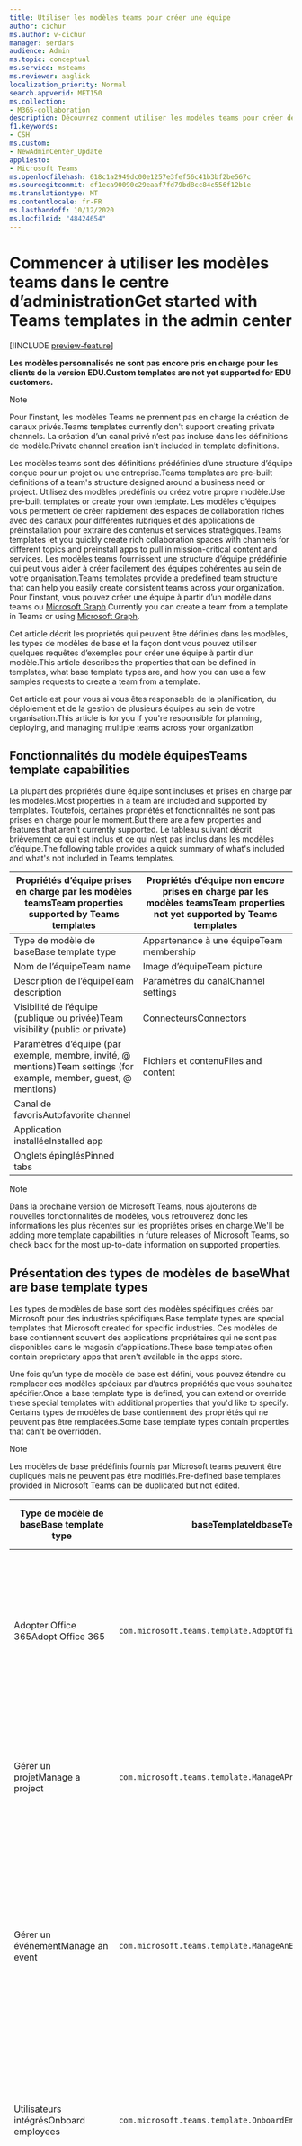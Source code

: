 ```yaml
---
title: Utiliser les modèles teams pour créer une équipe
author: cichur
ms.author: v-cichur
manager: serdars
audience: Admin
ms.topic: conceptual
ms.service: msteams
ms.reviewer: aaglick
localization_priority: Normal
search.appverid: MET150
ms.collection:
- M365-collaboration
description: Découvrez comment utiliser les modèles teams pour créer des espaces de collaboration avec des canaux pour différentes rubriques utilisant des modèles préinstallés.
f1.keywords:
- CSH
ms.custom:
- NewAdminCenter_Update
appliesto:
- Microsoft Teams
ms.openlocfilehash: 618c1a2949dc00e1257e3fef56c41b3bf2be567c
ms.sourcegitcommit: df1eca90090c29eaaf7fd79bd8cc84c556f12b1e
ms.translationtype: MT
ms.contentlocale: fr-FR
ms.lasthandoff: 10/12/2020
ms.locfileid: "48424654"
---
```

# <a name="get-started-with-teams-templates-in-the-admin-center"></a><span data-ttu-id="43593-103">Commencer à utiliser les modèles teams dans le centre d’administration</span><span class="sxs-lookup"><span data-stu-id="43593-103">Get started with Teams templates in the admin center</span></span>

[!INCLUDE [preview-feature](includes/preview-feature.md)]

<span data-ttu-id="43593-104">**Les modèles personnalisés ne sont pas encore pris en charge pour les clients de la version EDU.**</span><span class="sxs-lookup"><span data-stu-id="43593-104">**Custom templates are not yet supported for EDU customers.**</span></span>

> [!NOTE]
> <span data-ttu-id="43593-105">Pour l’instant, les modèles Teams ne prennent pas en charge la création de canaux privés.</span><span class="sxs-lookup"><span data-stu-id="43593-105">Teams templates currently don't support creating private channels.</span></span> <span data-ttu-id="43593-106">La création d’un canal privé n’est pas incluse dans les définitions de modèle.</span><span class="sxs-lookup"><span data-stu-id="43593-106">Private channel creation isn't included in template definitions.</span></span>

<span data-ttu-id="43593-107">Les modèles teams sont des définitions prédéfinies d’une structure d’équipe conçue pour un projet ou une entreprise.</span><span class="sxs-lookup"><span data-stu-id="43593-107">Teams templates are pre-built definitions of a team's structure designed around a business need or project.</span></span> <span data-ttu-id="43593-108">Utilisez des modèles prédéfinis ou créez votre propre modèle.</span><span class="sxs-lookup"><span data-stu-id="43593-108">Use pre-built templates or create your own template.</span></span> <span data-ttu-id="43593-109">Les modèles d’équipes vous permettent de créer rapidement des espaces de collaboration riches avec des canaux pour différentes rubriques et des applications de préinstallation pour extraire des contenus et services stratégiques.</span><span class="sxs-lookup"><span data-stu-id="43593-109">Teams templates let you quickly create rich collaboration spaces with channels for different topics and preinstall apps to pull in mission-critical content and services.</span></span> <span data-ttu-id="43593-110">Les modèles teams fournissent une structure d’équipe prédéfinie qui peut vous aider à créer facilement des équipes cohérentes au sein de votre organisation.</span><span class="sxs-lookup"><span data-stu-id="43593-110">Teams templates provide a predefined team structure that can help you easily create consistent teams across your organization.</span></span> <span data-ttu-id="43593-111">Pour l’instant, vous pouvez créer une équipe à partir d’un modèle dans teams ou [Microsoft Graph](get-started-with-teams-templates.md).</span><span class="sxs-lookup"><span data-stu-id="43593-111">Currently you can create a team from a template in Teams or using [Microsoft Graph](get-started-with-teams-templates.md).</span></span>

<span data-ttu-id="43593-112">Cet article décrit les propriétés qui peuvent être définies dans les modèles, les types de modèles de base et la façon dont vous pouvez utiliser quelques requêtes d’exemples pour créer une équipe à partir d’un modèle.</span><span class="sxs-lookup"><span data-stu-id="43593-112">This article describes the properties that can be defined in templates, what base template types are, and how you can use a few samples requests to create a team from a template.</span></span>

<span data-ttu-id="43593-113">Cet article est pour vous si vous êtes responsable de la planification, du déploiement et de la gestion de plusieurs équipes au sein de votre organisation.</span><span class="sxs-lookup"><span data-stu-id="43593-113">This article is for you if you're responsible for planning, deploying, and managing multiple teams across your organization</span></span>

## <a name="teams-template-capabilities"></a><span data-ttu-id="43593-114">Fonctionnalités du modèle équipes</span><span class="sxs-lookup"><span data-stu-id="43593-114">Teams template capabilities</span></span>

<span data-ttu-id="43593-115">La plupart des propriétés d’une équipe sont incluses et prises en charge par les modèles.</span><span class="sxs-lookup"><span data-stu-id="43593-115">Most properties in a team are included and supported by templates.</span></span> <span data-ttu-id="43593-116">Toutefois, certaines propriétés et fonctionnalités ne sont pas prises en charge pour le moment.</span><span class="sxs-lookup"><span data-stu-id="43593-116">But there are a few properties and features that aren't currently supported.</span></span> <span data-ttu-id="43593-117">Le tableau suivant décrit brièvement ce qui est inclus et ce qui n’est pas inclus dans les modèles d’équipe.</span><span class="sxs-lookup"><span data-stu-id="43593-117">The following table provides a quick summary of what's included and what's not included in Teams templates.</span></span>

| <span data-ttu-id="43593-118">**Propriétés d’équipe prises en charge par les modèles teams**</span><span class="sxs-lookup"><span data-stu-id="43593-118">**Team properties supported by Teams templates**</span></span> | <span data-ttu-id="43593-119">**Propriétés d’équipe non encore prises en charge par les modèles teams**</span><span class="sxs-lookup"><span data-stu-id="43593-119">**Team properties not yet supported by Teams templates**</span></span> |
| ------------------------------------------------ | -------------------------------------------------------- |
| <span data-ttu-id="43593-120">Type de modèle de base</span><span class="sxs-lookup"><span data-stu-id="43593-120">Base template type</span></span> | <span data-ttu-id="43593-121">Appartenance à une équipe</span><span class="sxs-lookup"><span data-stu-id="43593-121">Team membership</span></span> |
| <span data-ttu-id="43593-122">Nom de l’équipe</span><span class="sxs-lookup"><span data-stu-id="43593-122">Team name</span></span> | <span data-ttu-id="43593-123">Image d’équipe</span><span class="sxs-lookup"><span data-stu-id="43593-123">Team picture</span></span> |
| <span data-ttu-id="43593-124">Description de l’équipe</span><span class="sxs-lookup"><span data-stu-id="43593-124">Team description</span></span> | <span data-ttu-id="43593-125">Paramètres du canal</span><span class="sxs-lookup"><span data-stu-id="43593-125">Channel settings</span></span> |
| <span data-ttu-id="43593-126">Visibilité de l’équipe (publique ou privée)</span><span class="sxs-lookup"><span data-stu-id="43593-126">Team visibility (public or private)</span></span> | <span data-ttu-id="43593-127">Connecteurs</span><span class="sxs-lookup"><span data-stu-id="43593-127">Connectors</span></span> |
| <span data-ttu-id="43593-128">Paramètres d’équipe (par exemple, membre, invité, @ mentions)</span><span class="sxs-lookup"><span data-stu-id="43593-128">Team settings (for example, member, guest, @ mentions)</span></span> | <span data-ttu-id="43593-129">Fichiers et contenu</span><span class="sxs-lookup"><span data-stu-id="43593-129">Files and content</span></span> |
| <span data-ttu-id="43593-130">Canal de favoris</span><span class="sxs-lookup"><span data-stu-id="43593-130">Autofavorite channel</span></span> | |
| <span data-ttu-id="43593-131">Application installée</span><span class="sxs-lookup"><span data-stu-id="43593-131">Installed app</span></span> | |
| <span data-ttu-id="43593-132">Onglets épinglés</span><span class="sxs-lookup"><span data-stu-id="43593-132">Pinned tabs</span></span> | |

> [!NOTE]
> <span data-ttu-id="43593-133">Dans la prochaine version de Microsoft Teams, nous ajouterons de nouvelles fonctionnalités de modèles, vous retrouverez donc les informations les plus récentes sur les propriétés prises en charge.</span><span class="sxs-lookup"><span data-stu-id="43593-133">We'll be adding more template capabilities in future releases of Microsoft Teams, so check back for the most up-to-date information on supported properties.</span></span>

## <a name="what-are-base-template-types"></a><span data-ttu-id="43593-134">Présentation des types de modèles de base</span><span class="sxs-lookup"><span data-stu-id="43593-134">What are base template types</span></span>

<span data-ttu-id="43593-135">Les types de modèles de base sont des modèles spécifiques créés par Microsoft pour des industries spécifiques.</span><span class="sxs-lookup"><span data-stu-id="43593-135">Base template types are special templates that Microsoft created for specific industries.</span></span> <span data-ttu-id="43593-136">Ces modèles de base contiennent souvent des applications propriétaires qui ne sont pas disponibles dans le magasin d’applications.</span><span class="sxs-lookup"><span data-stu-id="43593-136">These base templates often contain proprietary apps that aren't available in the apps store.</span></span>

<span data-ttu-id="43593-137">Une fois qu’un type de modèle de base est défini, vous pouvez étendre ou remplacer ces modèles spéciaux par d’autres propriétés que vous souhaitez spécifier.</span><span class="sxs-lookup"><span data-stu-id="43593-137">Once a base template type is defined, you can extend or override these special templates with additional properties that you'd like to specify.</span></span> <span data-ttu-id="43593-138">Certains types de modèles de base contiennent des propriétés qui ne peuvent pas être remplacées.</span><span class="sxs-lookup"><span data-stu-id="43593-138">Some base template types contain properties that can't be overridden.</span></span>

> [!NOTE]
> <span data-ttu-id="43593-139">Les modèles de base prédéfinis fournis par Microsoft teams peuvent être dupliqués mais ne peuvent pas être modifiés.</span><span class="sxs-lookup"><span data-stu-id="43593-139">Pre-defined base templates provided in Microsoft Teams can be duplicated but not edited.</span></span>

| <span data-ttu-id="43593-140">Type de modèle de base</span><span class="sxs-lookup"><span data-stu-id="43593-140">Base template type</span></span> | <span data-ttu-id="43593-141">baseTemplateId</span><span class="sxs-lookup"><span data-stu-id="43593-141">baseTemplateId</span></span> | <span data-ttu-id="43593-142">Propriétés fournies avec ce modèle de base</span><span class="sxs-lookup"><span data-stu-id="43593-142">Properties that come with this base template</span></span> |
| ------------------ |----|----------------------------------------------------- |
| <span data-ttu-id="43593-143">Adopter Office 365</span><span class="sxs-lookup"><span data-stu-id="43593-143">Adopt Office 365</span></span> |`com.microsoft.teams.template.AdoptOffice365`|  <span data-ttu-id="43593-144">Canaux</span><span class="sxs-lookup"><span data-stu-id="43593-144">Channels:</span></span> <ul><li><span data-ttu-id="43593-145">Général</span><span class="sxs-lookup"><span data-stu-id="43593-145">General</span></span></li> <li><span data-ttu-id="43593-146">Annonces</span><span class="sxs-lookup"><span data-stu-id="43593-146">Announcements</span></span></li> <li><span data-ttu-id="43593-147">Coin des champions</span><span class="sxs-lookup"><span data-stu-id="43593-147">Champions corner</span></span></li> <li><span data-ttu-id="43593-148">Formulaires d’équipe</span><span class="sxs-lookup"><span data-stu-id="43593-148">Team forms</span></span></li></ul> <span data-ttu-id="43593-149">Logiciels</span><span class="sxs-lookup"><span data-stu-id="43593-149">Apps:</span></span> <ul><li><span data-ttu-id="43593-150">Wiki</span><span class="sxs-lookup"><span data-stu-id="43593-150">Wiki</span></span></li>  <li><span data-ttu-id="43593-151">Calendrier</span><span class="sxs-lookup"><span data-stu-id="43593-151">Calendar</span></span></li> |
| <span data-ttu-id="43593-152">Gérer un projet</span><span class="sxs-lookup"><span data-stu-id="43593-152">Manage a project</span></span> |`com.microsoft.teams.template.ManageAProject`| <span data-ttu-id="43593-153">Canaux</span><span class="sxs-lookup"><span data-stu-id="43593-153">Channels:</span></span> <ul><li><span data-ttu-id="43593-154">Général</span><span class="sxs-lookup"><span data-stu-id="43593-154">General</span></span></li> <li><span data-ttu-id="43593-155">Annonces</span><span class="sxs-lookup"><span data-stu-id="43593-155">Announcements</span></span></li> <li><span data-ttu-id="43593-156">Ressources</span><span class="sxs-lookup"><span data-stu-id="43593-156">Resources</span></span></li> <li><span data-ttu-id="43593-157">Planification</span><span class="sxs-lookup"><span data-stu-id="43593-157">Planning</span></span></li></ul> <span data-ttu-id="43593-158">Logiciels</span><span class="sxs-lookup"><span data-stu-id="43593-158">Apps:</span></span><ul><li><span data-ttu-id="43593-159">Wiki</span><span class="sxs-lookup"><span data-stu-id="43593-159">Wiki</span></span></li><li><span data-ttu-id="43593-160">OneNote</span><span class="sxs-lookup"><span data-stu-id="43593-160">OneNote</span></span></li></ul> |
| <span data-ttu-id="43593-161">Gérer un événement</span><span class="sxs-lookup"><span data-stu-id="43593-161">Manage an event</span></span>|`com.microsoft.teams.template.ManageAnEvent` | <span data-ttu-id="43593-162">Canaux</span><span class="sxs-lookup"><span data-stu-id="43593-162">Channels:</span></span> <ul><li><span data-ttu-id="43593-163">Général</span><span class="sxs-lookup"><span data-stu-id="43593-163">General</span></span></li> <li><span data-ttu-id="43593-164">Annonces</span><span class="sxs-lookup"><span data-stu-id="43593-164">Announcements</span></span></li> <li><span data-ttu-id="43593-165">Budget</span><span class="sxs-lookup"><span data-stu-id="43593-165">Budget</span></span></li> <li><span data-ttu-id="43593-166">Contenu</span><span class="sxs-lookup"><span data-stu-id="43593-166">Content</span></span></li><li><span data-ttu-id="43593-167">Logistique</span><span class="sxs-lookup"><span data-stu-id="43593-167">Logistics</span></span></li> <li><span data-ttu-id="43593-168">Planification</span><span class="sxs-lookup"><span data-stu-id="43593-168">Planning</span></span></li> <li> <span data-ttu-id="43593-169">Marketing et PR</span><span class="sxs-lookup"><span data-stu-id="43593-169">Marketing and PR</span></span></li></ul> <span data-ttu-id="43593-170">Logiciels</span><span class="sxs-lookup"><span data-stu-id="43593-170">Apps:</span></span><ul><li><span data-ttu-id="43593-171">Wiki</span><span class="sxs-lookup"><span data-stu-id="43593-171">Wiki</span></span></li><li><span data-ttu-id="43593-172">Associates</span><span class="sxs-lookup"><span data-stu-id="43593-172">Website</span></span></li> <li><span data-ttu-id="43593-173">YouTube</span><span class="sxs-lookup"><span data-stu-id="43593-173">YouTube</span></span></li> <li><span data-ttu-id="43593-174">Planificateur</span><span class="sxs-lookup"><span data-stu-id="43593-174">Planner</span></span></li> <li><span data-ttu-id="43593-175">OneNote</span><span class="sxs-lookup"><span data-stu-id="43593-175">OneNote</span></span></li></ul> |
|<span data-ttu-id="43593-176">Utilisateurs intégrés</span><span class="sxs-lookup"><span data-stu-id="43593-176">Onboard employees</span></span>|`com.microsoft.teams.template.OnboardEmployees` | <span data-ttu-id="43593-177">Canaux</span><span class="sxs-lookup"><span data-stu-id="43593-177">Channels:</span></span> <ul><li><span data-ttu-id="43593-178">Général</span><span class="sxs-lookup"><span data-stu-id="43593-178">General</span></span></li> <li><span data-ttu-id="43593-179">Annonces</span><span class="sxs-lookup"><span data-stu-id="43593-179">Announcements</span></span></li> <li><span data-ttu-id="43593-180">Discussions des employés</span><span class="sxs-lookup"><span data-stu-id="43593-180">Employee chat</span></span></li> <li><span data-ttu-id="43593-181">Formation</span><span class="sxs-lookup"><span data-stu-id="43593-181">Training</span></span></li></ul><span data-ttu-id="43593-182">Logiciels</span><span class="sxs-lookup"><span data-stu-id="43593-182">Apps:</span></span><ul><li><span data-ttu-id="43593-183">Wiki</span><span class="sxs-lookup"><span data-stu-id="43593-183">Wiki</span></span></li><li><span data-ttu-id="43593-184">Civile</span><span class="sxs-lookup"><span data-stu-id="43593-184">Communities</span></span></li></ul>|
|<span data-ttu-id="43593-185">Organiser le support technique</span><span class="sxs-lookup"><span data-stu-id="43593-185">Organize help desk</span></span>| `com.microsoft.teams.template.OrganizeHelpDesk`|<span data-ttu-id="43593-186">Canaux</span><span class="sxs-lookup"><span data-stu-id="43593-186">Channels:</span></span><ul><li><span data-ttu-id="43593-187">Général</span><span class="sxs-lookup"><span data-stu-id="43593-187">General</span></span></li><li><span data-ttu-id="43593-188">Annonces</span><span class="sxs-lookup"><span data-stu-id="43593-188">Announcements</span></span></li><li><span data-ttu-id="43593-189">FAQ</span><span class="sxs-lookup"><span data-stu-id="43593-189">FAQ</span></span></li></ul><span data-ttu-id="43593-190">Logiciels</span><span class="sxs-lookup"><span data-stu-id="43593-190">Apps:</span></span><ul><li><span data-ttu-id="43593-191">Wiki</span><span class="sxs-lookup"><span data-stu-id="43593-191">Wiki</span></span></li><li><span data-ttu-id="43593-192">OneNote</span><span class="sxs-lookup"><span data-stu-id="43593-192">OneNote</span></span></li></ul> |
| <span data-ttu-id="43593-193">Collaborer sur les soins du patient</span><span class="sxs-lookup"><span data-stu-id="43593-193">Collaborate on patient care</span></span>| `healthcareWard `| <span data-ttu-id="43593-194">Canaux</span><span class="sxs-lookup"><span data-stu-id="43593-194">Channels:</span></span><ul><li><span data-ttu-id="43593-195">Général</span><span class="sxs-lookup"><span data-stu-id="43593-195">General</span></span></li><li><span data-ttu-id="43593-196">Annonces</span><span class="sxs-lookup"><span data-stu-id="43593-196">Announcements</span></span></li><li><span data-ttu-id="43593-197">Huddles</span><span class="sxs-lookup"><span data-stu-id="43593-197">Huddles</span></span></li><li><span data-ttu-id="43593-198">Négative</span><span class="sxs-lookup"><span data-stu-id="43593-198">Rounds</span></span></li><li><span data-ttu-id="43593-199">Spécifient</span><span class="sxs-lookup"><span data-stu-id="43593-199">Staffing</span></span></li><li><span data-ttu-id="43593-200">Formation</span><span class="sxs-lookup"><span data-stu-id="43593-200">Training</span></span></li></ul> <span data-ttu-id="43593-201">Logiciels</span><span class="sxs-lookup"><span data-stu-id="43593-201">Apps:</span></span> <ul><li><span data-ttu-id="43593-202">Wiki</span><span class="sxs-lookup"><span data-stu-id="43593-202">Wiki</span></span></li>|
| <span data-ttu-id="43593-203">Collaborer sur une crise générale ou un événement</span><span class="sxs-lookup"><span data-stu-id="43593-203">Collaborate on global crisis or event</span></span> |`com.microsoft.teams.template.CollaborateOnAGlobalCrisisOrEvent`| <span data-ttu-id="43593-204">Canaux</span><span class="sxs-lookup"><span data-stu-id="43593-204">Channels:</span></span> <ul><li><span data-ttu-id="43593-205">Général</span><span class="sxs-lookup"><span data-stu-id="43593-205">General</span></span><li><span data-ttu-id="43593-206">Annonces</span><span class="sxs-lookup"><span data-stu-id="43593-206">Announcements</span></span></li><li><span data-ttu-id="43593-207">Actualité du monde</span><span class="sxs-lookup"><span data-stu-id="43593-207">World news</span></span></li><li><span data-ttu-id="43593-208">Continuité de l’activité</span><span class="sxs-lookup"><span data-stu-id="43593-208">Business continuity</span></span></li><li><span data-ttu-id="43593-209">Travail distant</span><span class="sxs-lookup"><span data-stu-id="43593-209">Remote working</span></span></li><li><span data-ttu-id="43593-210">Commes internes</span><span class="sxs-lookup"><span data-stu-id="43593-210">Internal comms</span></span></li><li><span data-ttu-id="43593-211">Commes externes</span><span class="sxs-lookup"><span data-stu-id="43593-211">External comms</span></span></li><li><span data-ttu-id="43593-212">Réclamations de clients</span><span class="sxs-lookup"><span data-stu-id="43593-212">Customer complaints</span></span></li><li><span data-ttu-id="43593-213">Complimenter</span><span class="sxs-lookup"><span data-stu-id="43593-213">Kudos</span></span></li><li><span data-ttu-id="43593-214">Mise à jour de la direction</span><span class="sxs-lookup"><span data-stu-id="43593-214">Executive update</span></span></li></ul><span data-ttu-id="43593-215">Logiciels</span><span class="sxs-lookup"><span data-stu-id="43593-215">Apps:</span></span> <ul><li><span data-ttu-id="43593-216">Éloge</span><span class="sxs-lookup"><span data-stu-id="43593-216">Praise</span></span></li><li><span data-ttu-id="43593-217">Wiki</span><span class="sxs-lookup"><span data-stu-id="43593-217">Wiki</span></span></li><li><span data-ttu-id="43593-218">Associates</span><span class="sxs-lookup"><span data-stu-id="43593-218">Website</span></span></li></ul>|
|<span data-ttu-id="43593-219">Collaborer au sein d’une succursale bancaire</span><span class="sxs-lookup"><span data-stu-id="43593-219">Collaborate within a bank branch</span></span>| `com.microsoft.teams.template.CollaborateWithinABankBranch `|<span data-ttu-id="43593-220">Canaux</span><span class="sxs-lookup"><span data-stu-id="43593-220">Channels:</span></span> <ul><li><span data-ttu-id="43593-221">Général</span><span class="sxs-lookup"><span data-stu-id="43593-221">General</span></span><li><span data-ttu-id="43593-222">Annonces</span><span class="sxs-lookup"><span data-stu-id="43593-222">Announcements</span></span></li><li><span data-ttu-id="43593-223">Huddles</span><span class="sxs-lookup"><span data-stu-id="43593-223">Huddles</span></span></li><li><span data-ttu-id="43593-224">Réunions des clients</span><span class="sxs-lookup"><span data-stu-id="43593-224">Customer meetings</span></span></li><li><span data-ttu-id="43593-225">Conseils</span><span class="sxs-lookup"><span data-stu-id="43593-225">Coaching</span></span></li><li><span data-ttu-id="43593-226">Développement de compétences</span><span class="sxs-lookup"><span data-stu-id="43593-226">Skills development</span></span></li><li><span data-ttu-id="43593-227">Traitement des prêts</span><span class="sxs-lookup"><span data-stu-id="43593-227">Loan processing</span></span></li><li><span data-ttu-id="43593-228">Réclamations de clients</span><span class="sxs-lookup"><span data-stu-id="43593-228">Customer complaints</span></span></li><li><span data-ttu-id="43593-229">Complimenter</span><span class="sxs-lookup"><span data-stu-id="43593-229">Kudos</span></span></li><li><span data-ttu-id="43593-230">Outils amusants</span><span class="sxs-lookup"><span data-stu-id="43593-230">Fun stuff</span></span></li><li><span data-ttu-id="43593-231">Conformité</span><span class="sxs-lookup"><span data-stu-id="43593-231">Compliance</span></span></li></ul>|
|<span data-ttu-id="43593-232">Coordonnées de la réponse d’incident</span><span class="sxs-lookup"><span data-stu-id="43593-232">Coordinate incident response</span></span>| `com.microsoft.teams.template.CoordinateIncidentResponse`|<span data-ttu-id="43593-233">Canaux</span><span class="sxs-lookup"><span data-stu-id="43593-233">Channels:</span></span> <ul><li><span data-ttu-id="43593-234">Général</span><span class="sxs-lookup"><span data-stu-id="43593-234">General</span></span><li><span data-ttu-id="43593-235">Annonces</span><span class="sxs-lookup"><span data-stu-id="43593-235">Announcements</span></span></li><li><span data-ttu-id="43593-236">Logistique</span><span class="sxs-lookup"><span data-stu-id="43593-236">Logistics</span></span></li><li><span data-ttu-id="43593-237">Planification</span><span class="sxs-lookup"><span data-stu-id="43593-237">Planning</span></span></li><li><span data-ttu-id="43593-238">Restaurer</span><span class="sxs-lookup"><span data-stu-id="43593-238">Recovery</span></span></li><li><span data-ttu-id="43593-239">Examiné</span><span class="sxs-lookup"><span data-stu-id="43593-239">Urgent</span></span></li></ul> <span data-ttu-id="43593-240">Logiciels</span><span class="sxs-lookup"><span data-stu-id="43593-240">Apps:</span></span> <ul><li><span data-ttu-id="43593-241">Wiki</span><span class="sxs-lookup"><span data-stu-id="43593-241">Wiki</span></span></li><li><span data-ttu-id="43593-242">Excel</span><span class="sxs-lookup"><span data-stu-id="43593-242">Excel</span></span></li><li><span data-ttu-id="43593-243">OneNote</span><span class="sxs-lookup"><span data-stu-id="43593-243">OneNote</span></span></li><li><span data-ttu-id="43593-244">SharePoint</span><span class="sxs-lookup"><span data-stu-id="43593-244">SharePoint</span></span></li><li><span data-ttu-id="43593-245">Planificateur</span><span class="sxs-lookup"><span data-stu-id="43593-245">Planner</span></span></li></ul>|
|<span data-ttu-id="43593-246">Hôpital</span><span class="sxs-lookup"><span data-stu-id="43593-246">Hospital</span></span>| <span data-ttu-id="43593-247">`healthcareHospita`compt</span><span class="sxs-lookup"><span data-stu-id="43593-247">`healthcareHospita`l</span></span> |<span data-ttu-id="43593-248">Canaux</span><span class="sxs-lookup"><span data-stu-id="43593-248">Channels:</span></span> <ul><li><span data-ttu-id="43593-249">Général</span><span class="sxs-lookup"><span data-stu-id="43593-249">General</span></span><li><span data-ttu-id="43593-250">Annonces</span><span class="sxs-lookup"><span data-stu-id="43593-250">Announcements</span></span></li><li><span data-ttu-id="43593-251">Conformité</span><span class="sxs-lookup"><span data-stu-id="43593-251">Compliance</span></span></li><li><span data-ttu-id="43593-252">Privatives de Troie</span><span class="sxs-lookup"><span data-stu-id="43593-252">Custodial</span></span></li><li><span data-ttu-id="43593-253">Ressources humaines</span><span class="sxs-lookup"><span data-stu-id="43593-253">Human resources</span></span></li><li><span data-ttu-id="43593-254">Pharmaceutiques</span><span class="sxs-lookup"><span data-stu-id="43593-254">Pharmacy</span></span></li></ul> <span data-ttu-id="43593-255">Logiciels</span><span class="sxs-lookup"><span data-stu-id="43593-255">Apps:</span></span> <ul><li><span data-ttu-id="43593-256">Wiki</span><span class="sxs-lookup"><span data-stu-id="43593-256">Wiki</span></span></li></ul>|
|<span data-ttu-id="43593-257">Organiser un Store</span><span class="sxs-lookup"><span data-stu-id="43593-257">Organize a store</span></span>| `retailStore` |<span data-ttu-id="43593-258">Canaux</span><span class="sxs-lookup"><span data-stu-id="43593-258">Channels:</span></span> <ul><li><span data-ttu-id="43593-259">Général</span><span class="sxs-lookup"><span data-stu-id="43593-259">General</span></span><li><span data-ttu-id="43593-260">Remise du Shift</span><span class="sxs-lookup"><span data-stu-id="43593-260">Shift handoff</span></span></li><li><span data-ttu-id="43593-261">LMS</span><span class="sxs-lookup"><span data-stu-id="43593-261">Learning</span></span></li></ul> <span data-ttu-id="43593-262">Logiciels</span><span class="sxs-lookup"><span data-stu-id="43593-262">Apps:</span></span> <ul><li><span data-ttu-id="43593-263">Wiki</span><span class="sxs-lookup"><span data-stu-id="43593-263">Wiki</span></span></li></ul>|
|<span data-ttu-id="43593-264">Qualité et sécurité</span><span class="sxs-lookup"><span data-stu-id="43593-264">Quality and safety</span></span> |`com.microsoft.teams.template.QualitySafety`|<span data-ttu-id="43593-265">Canaux</span><span class="sxs-lookup"><span data-stu-id="43593-265">Channels:</span></span> <ul><li><span data-ttu-id="43593-266">Général</span><span class="sxs-lookup"><span data-stu-id="43593-266">General</span></span><li><span data-ttu-id="43593-267">Annonces</span><span class="sxs-lookup"><span data-stu-id="43593-267">Announcements</span></span></li><li><span data-ttu-id="43593-268">Ligne 1</span><span class="sxs-lookup"><span data-stu-id="43593-268">Line 1</span></span></li><li><span data-ttu-id="43593-269">Ligne 2</span><span class="sxs-lookup"><span data-stu-id="43593-269">Line 2</span></span></li><li><span data-ttu-id="43593-270">Ligne 3</span><span class="sxs-lookup"><span data-stu-id="43593-270">Line 3</span></span></li><li><span data-ttu-id="43593-271">Technologique</span><span class="sxs-lookup"><span data-stu-id="43593-271">Safety</span></span></li><li><span data-ttu-id="43593-272">Formation</span><span class="sxs-lookup"><span data-stu-id="43593-272">Training</span></span></li><li><span data-ttu-id="43593-273">Tarification</span><span class="sxs-lookup"><span data-stu-id="43593-273">Maintenance</span></span></li><li><span data-ttu-id="43593-274">Outils amusants</span><span class="sxs-lookup"><span data-stu-id="43593-274">Fun stuff</span></span></li></ul> <span data-ttu-id="43593-275">Logiciels</span><span class="sxs-lookup"><span data-stu-id="43593-275">Apps:</span></span> <ul><li><span data-ttu-id="43593-276">Wiki</span><span class="sxs-lookup"><span data-stu-id="43593-276">Wiki</span></span></li></ul>|
|<span data-ttu-id="43593-277">Collaboration avec le responsable commercial</span><span class="sxs-lookup"><span data-stu-id="43593-277">Retail - manager collaboration</span></span>| `retailManagerCollaboration` |<span data-ttu-id="43593-278">Canaux</span><span class="sxs-lookup"><span data-stu-id="43593-278">Channels:</span></span> <ul><li><span data-ttu-id="43593-279">Général</span><span class="sxs-lookup"><span data-stu-id="43593-279">General</span></span><li><span data-ttu-id="43593-280">Opérations</span><span class="sxs-lookup"><span data-stu-id="43593-280">Operations</span></span></li><li><span data-ttu-id="43593-281">LMS</span><span class="sxs-lookup"><span data-stu-id="43593-281">Learning</span></span></li></ul> <span data-ttu-id="43593-282">Logiciels</span><span class="sxs-lookup"><span data-stu-id="43593-282">Apps:</span></span> <ul><li><span data-ttu-id="43593-283">Wiki</span><span class="sxs-lookup"><span data-stu-id="43593-283">Wiki</span></span></li></ul>|
||||

<span data-ttu-id="43593-284">Pour plus d’informations sur les catégories de modèles, voir les catégories suivantes :</span><span class="sxs-lookup"><span data-stu-id="43593-284">For more information about the template categories, see the following categories:</span></span>

- [<span data-ttu-id="43593-285">Modèles financiers</span><span class="sxs-lookup"><span data-stu-id="43593-285">Financial templates</span></span>](financial-teams-templates-in-the-admin-console.md)
- [<span data-ttu-id="43593-286">Modèles généraux</span><span class="sxs-lookup"><span data-stu-id="43593-286">General templates</span></span>](general-teams-templates-in-the-admin-console.md)
- [<span data-ttu-id="43593-287">Modèles gouvernementaux</span><span class="sxs-lookup"><span data-stu-id="43593-287">Government templates</span></span>](government-teams-templates-in-the-admin-console.md)
- [<span data-ttu-id="43593-288">Modèles de soins de santé</span><span class="sxs-lookup"><span data-stu-id="43593-288">Healthcare templates</span></span>](expand-teams-across-your-org/healthcare/healthcare-templates-admin-console.md)
- [<span data-ttu-id="43593-289">Modèles de fabrication</span><span class="sxs-lookup"><span data-stu-id="43593-289">Manufacturing templates</span></span>](manufacturing-teams-templates-in-the-admin-console.md)
- [<span data-ttu-id="43593-290">Modèles commerciaux</span><span class="sxs-lookup"><span data-stu-id="43593-290">Retail templates</span></span>](retail-teams-templates-in-the-admin-console.md)

## <a name="template-size-limits"></a><span data-ttu-id="43593-291">Limites de taille de modèle</span><span class="sxs-lookup"><span data-stu-id="43593-291">Template size limits</span></span>

<span data-ttu-id="43593-292">Les modèles sont limités à un nombre déterminé de canaux, d’onglets et d’applications.</span><span class="sxs-lookup"><span data-stu-id="43593-292">Templates are limited to a specific number of channels, tabs, and apps.</span></span>

 > [!Note]
 > <span data-ttu-id="43593-293">Vous pouvez ajouter d’autres canaux, onglets et applications à l’équipe après leur création à partir d’un modèle.</span><span class="sxs-lookup"><span data-stu-id="43593-293">You can add more channels, tabs, and apps to the team after it's been created from a template.</span></span>

|<span data-ttu-id="43593-294">Fonctionnalité</span><span class="sxs-lookup"><span data-stu-id="43593-294">Feature</span></span> | <span data-ttu-id="43593-295">Plafond</span><span class="sxs-lookup"><span data-stu-id="43593-295">Limit</span></span>|
|-|-|
|<span data-ttu-id="43593-296">Canaux par modèle</span><span class="sxs-lookup"><span data-stu-id="43593-296">Channels per template</span></span> | <span data-ttu-id="43593-297">0,15</span><span class="sxs-lookup"><span data-stu-id="43593-297">15</span></span> |
|<span data-ttu-id="43593-298">Onglets par canal dans un modèle</span><span class="sxs-lookup"><span data-stu-id="43593-298">Tabs per channel in a template</span></span> | <span data-ttu-id="43593-299">CX3-20</span><span class="sxs-lookup"><span data-stu-id="43593-299">20</span></span> |
|<span data-ttu-id="43593-300">Applications par modèle</span><span class="sxs-lookup"><span data-stu-id="43593-300">Apps per template</span></span> | <span data-ttu-id="43593-301">50</span><span class="sxs-lookup"><span data-stu-id="43593-301">50</span></span>|
|||

<span data-ttu-id="43593-302">Pour plus d’informations [, voir limites et spécifications de teams](limits-specifications-teams.md) .</span><span class="sxs-lookup"><span data-stu-id="43593-302">See [Limits and specifications of Teams](limits-specifications-teams.md) for more information.</span></span>

## <a name="related-topics"></a><span data-ttu-id="43593-303">Rubriques connexes</span><span class="sxs-lookup"><span data-stu-id="43593-303">Related topics</span></span>

- [<span data-ttu-id="43593-304">Créer un modèle d’équipe personnalisé</span><span class="sxs-lookup"><span data-stu-id="43593-304">Create a custom team template</span></span>](create-a-team-template.md)
- [<span data-ttu-id="43593-305">Créer un modèle d’équipe à partir d’un modèle d’équipe existant</span><span class="sxs-lookup"><span data-stu-id="43593-305">Create a team template from an existing team template</span></span>](create-template-from-existing-template.md)
- [<span data-ttu-id="43593-306">Créer un modèle à partir d’une équipe existante</span><span class="sxs-lookup"><span data-stu-id="43593-306">Create a template from an existing team</span></span>](create-template-from-existing-team.md)
